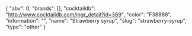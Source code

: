 {
    "abv": 0,
    "brands": [],
    "cocktaildb": "http://www.cocktaildb.com/ingr_detail?id=369",
    "color": "F38888",
    "information": "",
    "name": "Strawberry syrup",
    "slug": "strawberry-syrup",
    "type": "other"
}